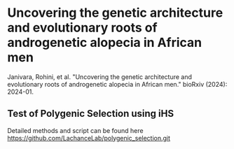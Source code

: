 # Uncovering the genetic architecture and evolutionary roots of androgenetic alopecia in African men 
Janivara, Rohini, et al. "Uncovering the genetic architecture and evolutionary roots of androgenetic alopecia in African men." bioRxiv (2024): 2024-01.

## Test of Polygenic Selection using iHS
Detailed methods and script can be found here https://github.com/LachanceLab/polygenic_selection.git
